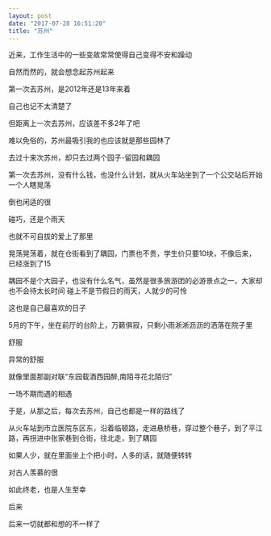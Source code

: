 ```yaml
---
layout: post
date: "2017-07-28 16:51:20"
title: "苏州"
---
```



近来，工作生活中的一些变故常常使得自己变得不安和躁动

自然而然的，就会想念起苏州起来

第一次去苏州，是2012年还是13年来着

自己也记不太清楚了

但距离上一次去苏州，应该差不多2年了吧

难以免俗的，苏州最吸引我的也应该就是那些园林了

去过十来次苏州，却只去过两个园子-留园和耦园

第一次去苏州，没有什么钱，也没什么计划，就从火车站坐到了一个公交站后开始一个人瞎晃荡

倒也闲适的很

碰巧，还是个雨天

也就不可自拔的爱上了那里

晃荡晃荡着，就在仓街看到了耦园，门票也不贵，学生价只要10块，不像后来，已经涨到了15

耦园不是个大园子，也没有什么名气，虽然是很多旅游团的必游景点之一，大家却也不会待太长时间
碰上不是节假日的雨天，人就少的可怜

这也是自己最喜欢的日子

5月的下午，坐在前厅的台阶上，万籁俱寂，只剩小雨淅淅沥沥的洒落在院子里

舒服

异常的舒服

就像里面那副对联“东园载酒西园醉,南陌寻花北陌归”

一场不期而遇的相遇

于是，从那之后，每次去苏州，自己也都是一样的路线了

从火车站到市立医院东区东，沿着临顿路，走进悬桥巷，穿过整个巷子，到了平江路，再拐进中张家巷到仓街，往北走，到了耦园

如果人少，就在里面坐上个把小时，人多的话，就随便转转

对古人羡慕的很

如此终老，也是人生至幸

后来

后来一切就都和想的不一样了


